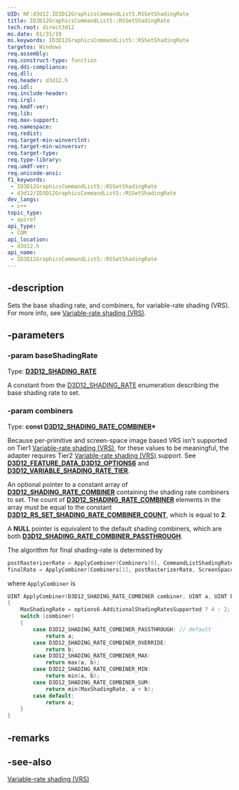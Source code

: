 ```yaml
---
UID: NF:d3d12.ID3D12GraphicsCommandList5.RSSetShadingRate
title: ID3D12GraphicsCommandList5::RSSetShadingRate
tech.root: direct3d12
ms.date: 01/31/19
ms.keywords: ID3D12GraphicsCommandList5::RSSetShadingRate
targetos: Windows
req.assembly: 
req.construct-type: function
req.ddi-compliance: 
req.dll: 
req.header: d3d12.h
req.idl: 
req.include-header: 
req.irql: 
req.kmdf-ver: 
req.lib: 
req.max-support: 
req.namespace: 
req.redist: 
req.target-min-winverclnt: 
req.target-min-winversvr: 
req.target-type: 
req.type-library: 
req.umdf-ver: 
req.unicode-ansi: 
f1_keywords:
 - ID3D12GraphicsCommandList5::RSSetShadingRate
 - d3d12/ID3D12GraphicsCommandList5::RSSetShadingRate
dev_langs:
 - c++
topic_type:
 - apiref
api_type:
 - COM
api_location:
 - d3d12.h
api_name:
 - ID3D12GraphicsCommandList5::RSSetShadingRate
---
```


## -description

Sets the base shading rate, and combiners, for variable-rate shading (VRS). For more info, see [Variable-rate shading (VRS)](/windows/desktop/direct3d12/vrs).

## -parameters

### -param baseShadingRate

Type: [**D3D12_SHADING_RATE**](/windows/desktop/api/d3d12/ne-d3d12-d3d12_shading_rate)

A constant from the [D3D12_SHADING_RATE](/windows/desktop/api/d3d12/ne-d3d12-d3d12_shading_rate) enumeration describing the base shading rate to set.

### -param combiners

Type: **const [D3D12_SHADING_RATE_COMBINER](/windows/desktop/api/d3d12/ne-d3d12-d3d12_shading_rate_combiner)\***

Because per-primitive and screen-space image based VRS isn't supported on Tier1 [Variable-rate shading (VRS)](/windows/desktop/direct3d12/vrs), for these values to be meaningful, the adapter requires Tier2 [Variable-rate shading (VRS)](/windows/desktop/direct3d12/vrs) support. See [**D3D12_FEATURE_DATA_D3D12_OPTIONS6**](/windows/win32/api/d3d12/ns-d3d12-d3d12_feature_data_d3d12_options6) and [**D3D12_VARIABLE_SHADING_RATE_TIER**](/windows/win32/api/d3d12/ne-d3d12-d3d12_variable_shading_rate_tier).

An optional pointer to a constant array of [**D3D12_SHADING_RATE_COMBINER**](/windows/desktop/api/d3d12/ne-d3d12-d3d12_shading_rate_combiner) containing the shading rate combiners to set. The count of [**D3D12_SHADING_RATE_COMBINER**](/windows/desktop/api/d3d12/ne-d3d12-d3d12_shading_rate_combiner) elements in the array must be equal to the constant [**D3D12_RS_SET_SHADING_RATE_COMBINER_COUNT**](/windows/desktop/direct3d12/constants), which is equal to **2**.

A **NULL** pointer is equivalent to the default shading combiners, which are both [**D3D12_SHADING_RATE_COMBINER_PASSTHROUGH**](/windows/desktop/api/d3d12/ne-d3d12-d3d12_shading_rate_combiner).

The algorithm for final shading-rate is determined by

```cpp
postRasterizerRate = ApplyCombiner(Combiners[0], CommandListShadingRate, Primitive->PrimitiveSpecifiedShadingRate);
finalRate = ApplyCombiner(Combiners[1], postRasterizerRate, ScreenSpaceImage[xy]);
```

where `ApplyCombiner` is

```cpp
UINT ApplyCombiner(D3D12_SHADING_RATE_COMBINER combiner, UINT a, UINT b)
{
    MaxShadingRate = options6.AdditionalShadingRatesSupported ? 4 : 2;
    switch (combiner)
    {
        case D3D12_SHADING_RATE_COMBINER_PASSTHROUGH: // default
            return a;
        case D3D12_SHADING_RATE_COMBINER_OVERRIDE:
            return b;
        case D3D12_SHADING_RATE_COMBINER_MAX:
            return max(a, b);
        case D3D12_SHADING_RATE_COMBINER_MIN:
            return min(a, b);
        case D3D12_SHADING_RATE_COMBINER_SUM:
            return min(MaxShadingRate, a + b);
        case default:
            return a;
    }
}
```


## -remarks

## -see-also

[Variable-rate shading (VRS)](/windows/desktop/direct3d12/vrs)

